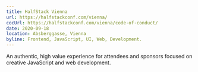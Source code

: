 ```yaml
---
title: HalfStack Vienna
url: https://halfstackconf.com/vienna/
cocUrl: https://halfstackconf.com/vienna/code-of-conduct/
date: 2020-09-18
location: Absberggasse, Vienna
byline: Frontend, JavaScript, UI, Web, Development.
---
```


An authentic, high value experience for attendees and sponsors focused on creative JavaScript and web development.

